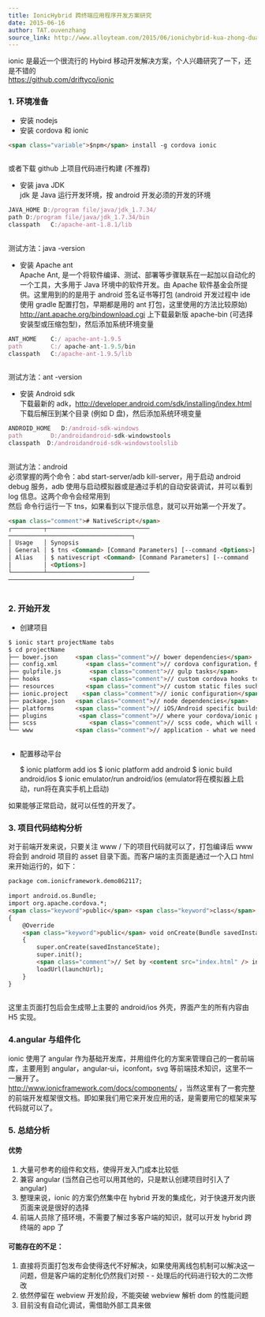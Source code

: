 ```yaml
---
title: IonicHybrid 跨终端应用程序开发方案研究
date: 2015-06-16
author: TAT.ouvenzhang
source_link: http://www.alloyteam.com/2015/06/ionichybrid-kua-zhong-duan-ying-yong-cheng-xu-kai-fa-fang-an-yan-jiu/
---
```


ionic 是最近一个很流行的 Hybird 移动开发解决方案，个人兴趣研究了一下，还是不错的  
<https://github.com/driftyco/ionic>

### 1. 环境准备

-   安装 nodejs
-   安装 cordova 和 ionic

```html
<span class="variable">$npm</span> install -g cordova ionic
 
```

或者下载 github 上项目代码进行构建 (不推荐)

-   安装 java JDK  
    jdk 是 Java 运行开发环境，按 android 开发必须的开发的环境

```javascript
JAVA_HOME D:/program file/java/jdk_1.7.34/
path D:/program file/java/jdk_1.7.34/bin
classpath   C:/apache-ant-1.8.1/lib
 
```

测试方法：java -version

-   安装 Apache ant  
    Apache Ant, 是一个将软件编译、测试、部署等步骤联系在一起加以自动化的一个工具，大多用于 Java 环境中的软件开发。由 Apache 软件基金会所提供。这里用到的的是用于 android 签名证书等打包 (android 开发过程中 ide 使用 gradle 配置打包，早期都是用的 ant 打包，这里使用的方法比较原始)  
    <http://ant.apache.org/bindownload.cgi> 上下载最新版 apache-bin (可选择安装型或压缩包型)，然后添加系统环境变量

```javascript
ANT_HOME    C:/ apache-ant-1.9.5
path        C:/ apache-ant-1.9.5/bin
classpath   C:/apache-ant-1.9.5/lib
 
```

测试方法：ant -version

-   安装 Android sdk  
    下载最新的 adk，<http://developer.android.com/sdk/installing/index.html> 下载后解压到某个目录 (例如 D 盘)，然后添加系统环境变量

```javascript
ANDROID_HOME   D:/android-sdk-windows
path        D:/androidandroid-sdk-windowstools
classpath  D:/androidandroid-sdk-windowstoolslib
 
```

测试方法：android  
必须掌握的两个命令：abd start-server/adb kill-server，用于启动 android debug 服务，adb 使用与启动模拟器或是通过手机的自动安装调试，并可以看到 log 信息。这两个命令会经常用到  
然后 命令行运行一下 tns，如果看到以下提示信息，就可以开始第一个开发了。

```html
<span class="comment"># NativeScript</span>
┌─────────┬─────────────────────────────
───────────────────────────────────┐
│ Usage   │ Synopsis                                                       │
│ General │ $ tns <Command> [Command Parameters] [--command <Options>]     │
│ Alias   │ $ nativescript <Command> [Command Parameters] [--command       │
│         │ <Options>]                                                     │
└─────────┴─────────────────────────────
───────────────────────────────────┘
 
```

### 2. 开始开发

-   创建项目

```html
$ ionic start projectName tabs
$ cd projectName
├── bower.json     <span class="comment">// bower dependencies</span>
├── config.xml        <span class="comment">// cordova configuration，例如标题和入口页面</span>
├── gulpfile.js        <span class="comment">// gulp tasks</span>
├── hooks              <span class="comment">// custom cordova hooks to execute on specific commands</span>
├── resources         <span class="comment">// custom static files such as icon</span>
├── ionic.project    <span class="comment">// ionic configuration</span>
├── package.json   <span class="comment">// node dependencies</span>
├── platforms      <span class="comment">// iOS/Android specific builds will reside here</span>
├── plugins         <span class="comment">// where your cordova/ionic plugins will be installed</span>
├── scss               <span class="comment">// scss code, which will output to www/css/</span>
└── www            <span class="comment">// application - what we need pay attention。JS code and libs, CSS, images, etc.</span>
 
```

-   配置移动平台


    $ ionic platform add ios
    $ ionic platform add android
    $ ionic build android/ios
    $ ionic emulator/run android/ios (emulator将在模拟器上启动，run将在真实手机上启动)
     

如果能够正常启动，就可以任性的开发了。

### 3. 项目代码结构分析

对于前端开发来说，只要关注 www / 下的项目代码就可以了，打包编译后 www 将会到 android 项目的 asset 目录下面。而客户端的主页面是通过一个入口 html 来开始运行的，如下：

```html
package com.ionicframework.demo862117;
 
import android.os.Bundle;
import org.apache.cordova.*;
<span class="keyword">public</span> <span class="keyword">class</span> MainActivity <span class="keyword">extends</span> CordovaActivity
{
    @Override
    <span class="keyword">public</span> void onCreate(Bundle savedInstanceState)
    {
        super.onCreate(savedInstanceState);
        super.init();
        <span class="comment">// Set by <content src="index.html" /> in config.xml</span>
        loadUrl(launchUrl);
    }
}
 
```

这里主页面打包后会生成带上主要的 android/ios 外壳，界面产生的所有内容由 H5 实现。

### 4.angular 与组件化

ionic 使用了 angular 作为基础开发库，并用组件化的方案来管理自己的一套前端库，主要用到 angular，angular-ui，iconfont，svg 等前端技术知识，这里不一一展开了。  
<http://www.ionicframework.com/docs/components/> ，当然这里有了一套完整的前端开发框架很文档。即如果我们用它来开发应用的话，是需要用它的框架来写代码就可以了。

### 5. 总结分析

#### 优势

1.  大量可参考的组件和文档，使得开发入门成本比较低
2.  兼容 angular (当然自己也可以用其他的，只是默认创建项目时引入了 angular)
3.  整理来说，ionic 的方案仍然集中在 hybrid 开发的集成化，对于快速开发内嵌页面来说是很好的选择
4.  前端人员除了搭环境，不需要了解过多客户端的知识，就可以开发 hybrid 跨终端的 app 了

#### 可能存在的不足：

1.  直接将页面打包发布会使得迭代不好解决，如果使用离线包机制可以解决这一问题，但是客户端的定制化仍然我们对预 - - 处理后的代码进行较大的二次修改
2.  依然停留在 webview 开发阶段，不能突破 webview 解析 dom 的性能问题
3.  目前没有自动化调试，需借助外部工具来做